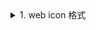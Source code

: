 <details>
<summary>1. web icon 格式</summary>
<div>
// need web/image_convert.js
// in index.html : <script src="image_convert.js"></script>

async function pngToIco(pngBytes) {
// 使用 Canvas 绘制 PNG 图像并生成 ICO 数据
const canvas = document.createElement('canvas');
const ctx = canvas.getContext('2d');

const imageBitmap = await createImageBitmap(new Blob([pngBytes], { type: 'image/png' }));
canvas.width = imageBitmap.width;
canvas.height = imageBitmap.height;
ctx.drawImage(imageBitmap, 0, 0);

// 导出 ICO 格式数据
return new Promise((resolve) => {
canvas.toBlob((blob) => {
const reader = new FileReader();
reader.onload = () => {
// 确保返回 ArrayBuffer
resolve(reader.result);
};
reader.readAsArrayBuffer(blob);
}, 'image/x-icon');
});
}

// 添加导出以便 Flutter 调用
window.pngToIco = pngToIco;

</div>
</details>
